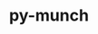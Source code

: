 ---
title: "py-munch"
layout: cache
categories: [package, develop]
meta: {"versions": ["2.2.0", "2.5.0"], "compilers": ["apple-clang@=14.0.0", "apple-clang@=14.0.3", "gcc@=11.3.0", "gcc@=7.3.1"], "oss": ["amzn2", "ubuntu22.04", "ventura"], "platforms": ["darwin", "linux"], "targets": ["aarch64", "ivybridge", "x86_64_v3"], "stacks": ["ml-darwin-aarch64-mps", "ml-linux-x86_64-cpu", "ml-linux-x86_64-cuda", "root"], "num_specs": 14, "num_specs_by_stack": {"ml-darwin-aarch64-mps": 3, "root": 14, "ml-linux-x86_64-cpu": 4, "ml-linux-x86_64-cuda": 4}}
spec_details: [{"hash": "vmnpb4jtieyhnz2v7l7f7ddbmyhxk5ak", "compiler": "apple-clang@=14.0.0", "versions": ["2.5.0"], "os": "ventura", "platform": "darwin", "target": "aarch64", "variants": ["build_system=python_pip"], "stacks": ["ml-darwin-aarch64-mps", "root"], "size": "-", "tarball": "https://binaries.spack.io/develop/build_cache/darwin-ventura-aarch64/apple-clang-14.0.0/py-munch-2.5.0/darwin-ventura-aarch64-apple-clang-14.0.0-py-munch-2.5.0-vmnpb4jtieyhnz2v7l7f7ddbmyhxk5ak.spack"}, {"hash": "ppt7nzeiejsj3ycebuuwjyqpei5z4cx2", "compiler": "apple-clang@=14.0.0", "versions": ["2.5.0"], "os": "ventura", "platform": "darwin", "target": "aarch64", "variants": ["build_system=python_pip"], "stacks": ["ml-darwin-aarch64-mps", "root"], "size": "-", "tarball": "https://binaries.spack.io/develop/build_cache/darwin-ventura-aarch64/apple-clang-14.0.0/py-munch-2.5.0/darwin-ventura-aarch64-apple-clang-14.0.0-py-munch-2.5.0-ppt7nzeiejsj3ycebuuwjyqpei5z4cx2.spack"}, {"hash": "5bu4js6zgizlh3se4zvbzcvtjmjihoqi", "compiler": "apple-clang@=14.0.3", "versions": ["2.5.0"], "os": "ventura", "platform": "darwin", "target": "aarch64", "variants": ["build_system=python_pip"], "stacks": ["ml-darwin-aarch64-mps", "root"], "size": "-", "tarball": "https://binaries.spack.io/develop/build_cache/darwin-ventura-aarch64/apple-clang-14.0.3/py-munch-2.5.0/darwin-ventura-aarch64-apple-clang-14.0.3-py-munch-2.5.0-5bu4js6zgizlh3se4zvbzcvtjmjihoqi.spack"}, {"hash": "pyna6hpwubsmmmrwgtdtrvdqpoyx4xxc", "compiler": "gcc@=7.3.1", "versions": ["2.2.0"], "os": "amzn2", "platform": "linux", "target": "ivybridge", "variants": ["build_system=python_pip"], "stacks": ["root"], "size": "-", "tarball": "https://binaries.spack.io/develop/build_cache/linux-amzn2-ivybridge/gcc-7.3.1/py-munch-2.2.0/linux-amzn2-ivybridge-gcc-7.3.1-py-munch-2.2.0-pyna6hpwubsmmmrwgtdtrvdqpoyx4xxc.spack"}, {"hash": "vhcbkhwmswwl325nur6bvvrm7psefg7r", "compiler": "gcc@=7.3.1", "versions": ["2.2.0"], "os": "amzn2", "platform": "linux", "target": "ivybridge", "variants": ["build_system=python_pip"], "stacks": ["root"], "size": "-", "tarball": "https://binaries.spack.io/develop/build_cache/linux-amzn2-ivybridge/gcc-7.3.1/py-munch-2.2.0/linux-amzn2-ivybridge-gcc-7.3.1-py-munch-2.2.0-vhcbkhwmswwl325nur6bvvrm7psefg7r.spack"}, {"hash": "5dw7vy3olxex6ypa3ca3e27tzpbddfoc", "compiler": "gcc@=7.3.1", "versions": ["2.2.0"], "os": "amzn2", "platform": "linux", "target": "ivybridge", "variants": ["build_system=python_pip"], "stacks": ["root"], "size": "-", "tarball": "https://binaries.spack.io/develop/build_cache/linux-amzn2-ivybridge/gcc-7.3.1/py-munch-2.2.0/linux-amzn2-ivybridge-gcc-7.3.1-py-munch-2.2.0-5dw7vy3olxex6ypa3ca3e27tzpbddfoc.spack"}, {"hash": "a2dyfbvjnmlazk5wlnilb6fu3k6vddkh", "compiler": "gcc@=7.3.1", "versions": ["2.2.0"], "os": "amzn2", "platform": "linux", "target": "x86_64_v3", "variants": [], "stacks": ["root"], "size": "-", "tarball": "https://binaries.spack.io/develop/build_cache/linux-amzn2-x86_64_v3/gcc-7.3.1/py-munch-2.2.0/linux-amzn2-x86_64_v3-gcc-7.3.1-py-munch-2.2.0-a2dyfbvjnmlazk5wlnilb6fu3k6vddkh.spack"}, {"hash": "hh2eugrpyfbq7hezn3hkdoxwnqvduxz6", "compiler": "gcc@=7.3.1", "versions": ["2.2.0"], "os": "amzn2", "platform": "linux", "target": "x86_64_v3", "variants": ["build_system=python_pip"], "stacks": ["root"], "size": "-", "tarball": "https://binaries.spack.io/develop/build_cache/linux-amzn2-x86_64_v3/gcc-7.3.1/py-munch-2.2.0/linux-amzn2-x86_64_v3-gcc-7.3.1-py-munch-2.2.0-hh2eugrpyfbq7hezn3hkdoxwnqvduxz6.spack"}, {"hash": "ojotdojvcz5osomds5ksych5hybw6ljm", "compiler": "gcc@=7.3.1", "versions": ["2.2.0"], "os": "amzn2", "platform": "linux", "target": "x86_64_v3", "variants": [], "stacks": ["root"], "size": "-", "tarball": "https://binaries.spack.io/develop/build_cache/linux-amzn2-x86_64_v3/gcc-7.3.1/py-munch-2.2.0/linux-amzn2-x86_64_v3-gcc-7.3.1-py-munch-2.2.0-ojotdojvcz5osomds5ksych5hybw6ljm.spack"}, {"hash": "636xs6uxir4ib3nl5pvhxmpqbzyiujzv", "compiler": "gcc@=7.3.1", "versions": ["2.2.0"], "os": "amzn2", "platform": "linux", "target": "x86_64_v3", "variants": ["build_system=python_pip"], "stacks": ["root"], "size": "-", "tarball": "https://binaries.spack.io/develop/build_cache/linux-amzn2-x86_64_v3/gcc-7.3.1/py-munch-2.2.0/linux-amzn2-x86_64_v3-gcc-7.3.1-py-munch-2.2.0-636xs6uxir4ib3nl5pvhxmpqbzyiujzv.spack"}, {"hash": "dvsgmknnemwirx6r3wh22qxtvm3ey2nt", "compiler": "gcc@=11.3.0", "versions": ["2.5.0"], "os": "ubuntu22.04", "platform": "linux", "target": "x86_64_v3", "variants": ["build_system=python_pip"], "stacks": ["ml-linux-x86_64-cpu", "ml-linux-x86_64-cuda", "root"], "size": "-", "tarball": "https://binaries.spack.io/develop/build_cache/linux-ubuntu22.04-x86_64_v3/gcc-11.3.0/py-munch-2.5.0/linux-ubuntu22.04-x86_64_v3-gcc-11.3.0-py-munch-2.5.0-dvsgmknnemwirx6r3wh22qxtvm3ey2nt.spack"}, {"hash": "ywnxsqrjq3ubnz2rxav2yirobjtgbl6s", "compiler": "gcc@=11.3.0", "versions": ["2.5.0"], "os": "ubuntu22.04", "platform": "linux", "target": "x86_64_v3", "variants": ["build_system=python_pip"], "stacks": ["ml-linux-x86_64-cpu", "ml-linux-x86_64-cuda", "root"], "size": "-", "tarball": "https://binaries.spack.io/develop/build_cache/linux-ubuntu22.04-x86_64_v3/gcc-11.3.0/py-munch-2.5.0/linux-ubuntu22.04-x86_64_v3-gcc-11.3.0-py-munch-2.5.0-ywnxsqrjq3ubnz2rxav2yirobjtgbl6s.spack"}, {"hash": "bbfnih55b5yfgfcauhrw6xo73s3fjw2g", "compiler": "gcc@=11.3.0", "versions": ["2.5.0"], "os": "ubuntu22.04", "platform": "linux", "target": "x86_64_v3", "variants": ["build_system=python_pip"], "stacks": ["ml-linux-x86_64-cpu", "ml-linux-x86_64-cuda", "root"], "size": "-", "tarball": "https://binaries.spack.io/develop/build_cache/linux-ubuntu22.04-x86_64_v3/gcc-11.3.0/py-munch-2.5.0/linux-ubuntu22.04-x86_64_v3-gcc-11.3.0-py-munch-2.5.0-bbfnih55b5yfgfcauhrw6xo73s3fjw2g.spack"}, {"hash": "rxa7bv4gvm3zorx3kv3dwoh6rihczccn", "compiler": "gcc@=11.3.0", "versions": ["2.5.0"], "os": "ubuntu22.04", "platform": "linux", "target": "x86_64_v3", "variants": ["build_system=python_pip"], "stacks": ["ml-linux-x86_64-cpu", "ml-linux-x86_64-cuda", "root"], "size": "-", "tarball": "https://binaries.spack.io/develop/build_cache/linux-ubuntu22.04-x86_64_v3/gcc-11.3.0/py-munch-2.5.0/linux-ubuntu22.04-x86_64_v3-gcc-11.3.0-py-munch-2.5.0-rxa7bv4gvm3zorx3kv3dwoh6rihczccn.spack"}]
---